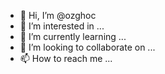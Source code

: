 - 👋 Hi, I’m @ozghoc
- 👀 I’m interested in ...
- 🌱 I’m currently learning ...
- 💞️ I’m looking to collaborate on ...
- 📫 How to reach me ...

<!---
ozghoc/ozghoc is a ✨ special ✨ repository because its `README.md` (this file) appears on your GitHub profile.
You can click the Preview link to take a look at your changes.
--->
